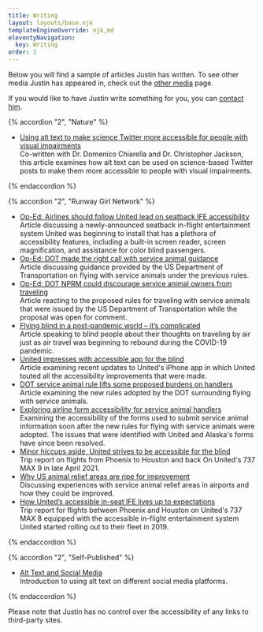 ```yaml
---
title: Writing
layout: layouts/base.njk
templateEngineOverride: njk,md
eleventyNavigation:
  key: Writing
order: 2
---
```

Below you will find a sample of articles Justin has written. To see other media Justin has appeared in, check out the [other media](/media) page.

If you would like to have Justin write something for you, you can [contact him](/contact).

{% accordion "2", "Nature" %}

  - [Using alt text to make science Twitter more accessible for people with visual impairments](https://www.nature.com/articles/s41467-020-19640-w)  
  Co-written with Dr. Domenico Chiarella and Dr. Christopher Jackson, this article examines how alt text can be used on science-based Twitter posts to make them more accessible to people with visual impairments.

{% endaccordion %}

{% accordion "2", "Runway Girl Network" %}

<ul>
<li><a href="https://runwaygirlnetwork.com/2019/01/23/op-ed-airlines-should-follow-uniteds-lead-on-seatback-ife-accessibility/">Op-Ed: Airlines should follow United lead on seatback IFE accessibility</a><br>
Article discussing a newly-announced seatback in-flight entertainment system United was beginning to install that has a plethora of accessibility features, including a built-in screen reader, screen magnification, and assistance for color blind passengers.
    </li>
    <li><a href="https://runwaygirlnetwork.com/2019/08/14/op-ed-dot-made-the-right-call-with-service-animal-guidance/">Op-Ed: DOT made the right call with service animal guidance</a><br>
Article discussing guidance provided by the US Department of Transportation on flying with service animals under the previous rules.
    </li>
<li><a href="https://runwaygirlnetwork.com/2020/02/11/op-ed-dot-nprm-could-discourage-service-animal-owners-from-traveling/">Op-Ed: DOT NPRM could discourage service animal owners from traveling</a><br>
Article reacting to the proposed rules for traveling with service animals that were issued by the US Department of Transportation while the proposal was open for comment.
    </li>        
<li><a href="https://runwaygirlnetwork.com/2020/05/24/flying-blind-in-a-post-pandemic-world-its-complicated/">Flying blind in a post-pandemic world – it’s complicated</a><br>
Article speaking to blind people about their thoughts on traveling by air just as air travel was beginning to rebound during the COVID-19 pandemic.
</li>
<li><a href="https://runwaygirlnetwork.com/2020/11/13/united-impresses-with-accessible-app-for-the-blind/">United impresses with accessible app for the blind</a><br>
Article examining recent updates to United's iPhone app in which United touted all the accessibility improvements that were made.
</li>    
<li><a href="https://runwaygirlnetwork.com/2020/12/03/service-animal-rule-lifts-some-burdens-originally-proposed-for-handlers/">DOT service animal rule lifts some proposed burdens on handlers</a><br>
Article examining the new rules adopted by the DOT surrounding flying with service animals.
</li>
<li><a href="https://runwaygirlnetwork.com/2021/01/20/exploring-airline-form-accessibility-for-service-animal-handlers/">Exploring airline form accessibility for service animal handlers</a><br>
Examining the accessibility of the forms used to submit service animal information soon after the new rules for flying with service animals were adopted. The issues that were identified with United and Alaska's forms have since been resolved.
</li>
<li><a href="https://runwaygirlnetwork.com/2021/05/09/united-accessible-blind/">Minor hiccups aside, United strives to be accessible for the blind</a><br>
Trip report on flights from Phoenix to Houston and back On United's 737 MAX 9 in late April 2021.
</li>
<li><a href="https://runwaygirlnetwork.com/2021/08/11/us-animal-relief-areas/">Why US animal relief areas are ripe for improvement</a><br>
Discussing experiences with service animal relief areas in airports and how they could be improved.
</li>
<li><a href="https://runwaygirlnetwork.com/2022/09/how-united-airlines-accessible-in-seat-ife-lives-up-to-expectations/">How United’s accessible in-seat IFE lives up to expectations</a><br>
Trip report for flights between Phoenix and Houston on United's 737 MAX 8 equipped with the accessible in-flight entertainment system United started rolling out to their fleet in 2019.
</li>
</ul>   

{% endaccordion %}

{% accordion "2", "Self-Published" %}

  - [Alt Text and Social Media](/alt-text)  
  Introduction to using alt text on different social media platforms.

{% endaccordion %}

Please note that Justin has no control over the accessibility of any links to third-party sites.